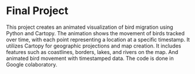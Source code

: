 # Final Project

This project creates an animated visualization of bird migration using Python and Cartopy. The animation shows the movement of birds tracked over time, with each point representing a location at a specific timestamp. It utilizes Cartopy for geographic projections and map creation. It includes features such as coastlines, borders, lakes, and rivers on the map. And animated bird movement with timestamped data. The code is done in Google colaboratory.
